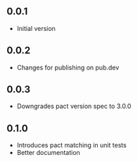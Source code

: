 ## 0.0.1

- Initial version

## 0.0.2

- Changes for publishing on pub.dev

## 0.0.3

- Downgrades pact version spec to 3.0.0

## 0.1.0

- Introduces pact matching in unit tests
- Better documentation
